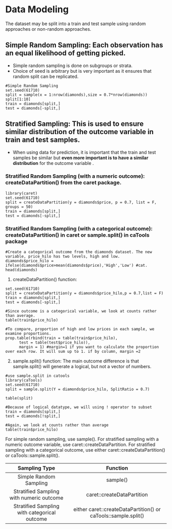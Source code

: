# Data Modeling
The dataset may be split into a train and test sample using random approaches or non-random approaches.

## Simple Random Sampling: Each observation has an equal likelihood of getting picked.

* Simple random sampling is done on subgroups or strata.
* Choice of seed is arbitrary but is very important as it ensures that random split can be replicated.
```{r}
#Simple Random Sampling
set.seed(61710)
split = sample(x = 1:nrow(diamonds),size = 0.7*nrow(diamonds))
split[1:10]
train = diamonds[split,]
test = diamonds[-split,]
```

## Stratified Sampling: This is used to ensure similar distribution of the outcome variable in train and test samples.
* When using data for prediction, it is important that the train and test samples be similar but **even more important is to have a similar distribution** for the outcome variable .

### Stratified Random Sampling (with a numeric outcome): createDataPartition() from the caret package.
```{r}
library(caret)
set.seed(61710)
split = createDataPartition(y = diamonds$price, p = 0.7, list = F, groups = 50)
train = diamonds[split,]
test = diamonds[-split,]
```

### Stratified Random Sampling (with a categorical outcome): createDataPartition() in caret or sample.split() in caTools package
```{r}
#Create a categorical outcome from the diamonds dataset. The new variable, price_hilo has two levels, high and low.
diamonds$price_hilo =  ifelse(diamonds$price>mean(diamonds$price),'High','Low') #cat.
head(diamonds)
```
1. createDataPartition() function:
```
set.seed(61710)
split = createDataPartition(y = diamonds$price_hilo,p = 0.7,list = F)
train = diamonds[split,]
test = diamonds[-split,]

#Since outcome is a categorical variable, we look at counts rather than average.
table(train$price_hilo)

#To compare, proportion of high and low prices in each sample, we examine proportions.
prop.table(rbind(train = table(train$price_hilo), 
      test = table(test$price_hilo)),
      margin = 1) #margin=1 if you want to calculate the proportion over each row. It will sum up to 1. if by column, margin =2
```
2. sample.split() function: The main outcome difference is that sample.split() will generate a logical, but not a vector of numbers.
```
#use sample.split in catools
library(caTools)
set.seed(61710)
split = sample.split(Y = diamonds$price_hilo, SplitRatio = 0.7)

table(split)

#Because of logical datatype, we will using ! operator to subset
train = diamonds[split,]
test = diamonds[!split,]

#Again, we look at counts rather than average
table(train$price_hilo) 
```


For simple random sampling, use sample(). For stratified sampling with a numeric outcome variable, use caret::createDataPartition. For stratified sampling with a categorical outcome, use either caret::createDataPartition() or caTools::sample.split().


| Sampling Type  | Function |
| :-------------: | :-------------: |
| Simple Random Sampling  | sample()  |
| Stratified Sampling with numeric outcome  | caret::createDataPartition  |
| Stratified Sampling with categorical outcome  | either caret::createDataPartition() or caTools::sample.split()  |